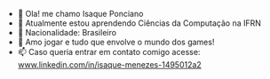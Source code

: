 - 👋 Ola! me chamo Isaque Ponciano
- 👀 Atualmente estou aprendendo Ciências da Computação na IFRN
- 🌱 Nacionalidade: Brasileiro
- 💞️ Amo jogar e tudo que envolve o mundo dos games!
- 📫 Caso queria entrar em contato comigo acesse: www.linkedin.com/in/isaque-menezes-1495012a2
